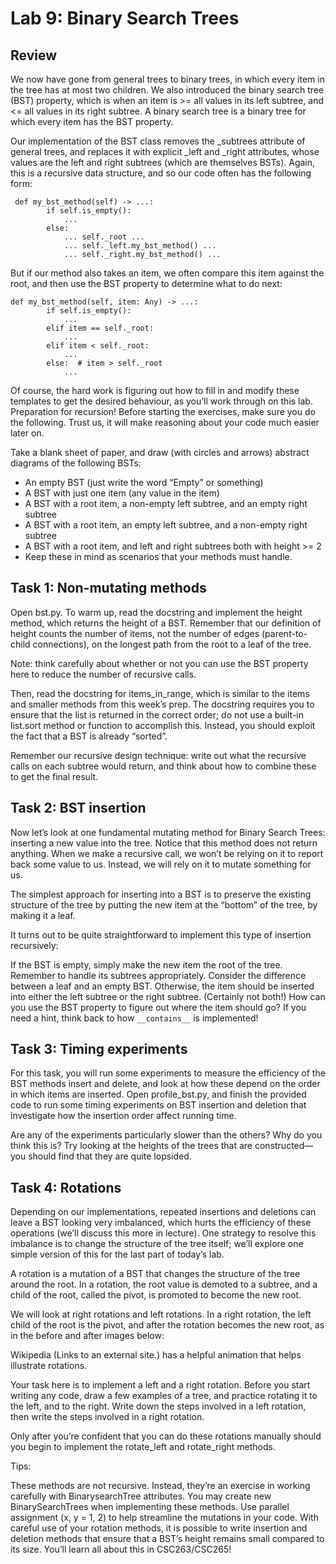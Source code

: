 <h1>Lab 9: Binary Search Trees
</h1>
<h2>Review </h2>

We now have gone from general trees to binary trees, in which every item in the tree has at most two children. We also introduced the binary search tree (BST) property, which is when an item is >= all values in its left subtree, and <= all values in its right subtree. A binary search tree is a binary tree for which every item has the BST property.

Our implementation of the BST class removes the _subtrees attribute of general trees, and replaces it with explicit _left and _right attributes, whose values are the left and right subtrees (which are themselves BSTs). Again, this is a recursive data structure, and so our code often has the following form:
```
 def my_bst_method(self) -> ...:
        if self.is_empty():
            ...
        else:
            ... self._root ...
            ... self._left.my_bst_method() ...
            ... self._right.my_bst_method() ...
```

But if our method also takes an item, we often compare this item against the root, and then use the BST property to determine what to do next:

```
def my_bst_method(self, item: Any) -> ...:
        if self.is_empty():
            ...
        elif item == self._root:
            ...
        elif item < self._root:
            ...
        else:  # item > self._root
            ...
```
Of course, the hard work is figuring out how to fill in and modify these templates to get the desired behaviour, as you’ll work through on this lab.
Preparation for recursion!
Before starting the exercises, make sure you do the following. Trust us, it will make reasoning about your code much easier later on.

Take a blank sheet of paper, and draw (with circles and arrows) abstract diagrams of the following BSTs:

- An empty BST (just write the word “Empty” or something)
- A BST with just one item (any value in the item)
- A BST with a root item, a non-empty left subtree, and an empty right subtree
- A BST with a root item, an empty left subtree, and a non-empty right subtree
- A BST with a root item, and left and right subtrees both with height >= 2
- Keep these in mind as scenarios that your methods must handle.

<h2>Task 1: Non-mutating methods </h2>
Open bst.py. To warm up, read the docstring and implement the height method, 
which returns the height of a BST. Remember that our definition of height counts the number of items, 
not the number of edges (parent-to-child connections), 
on the longest path from the root to a leaf of the tree. 

Note: think carefully about whether or not you can use the BST property here to reduce the number of recursive calls.

Then, read the docstring for items_in_range, which is similar to the items and smaller methods from this week’s prep.
The docstring requires you to ensure that the list is returned in the correct order;
do not use a built-in list.sort method or function to accomplish this. Instead, you should exploit the fact that a BST is already “sorted”.

Remember our recursive design technique: write out what the recursive calls on each subtree would return,
and think about how to combine these to get the final result.

<h2>Task 2: BST insertion </h2>

Now let’s look at one fundamental mutating method for Binary Search Trees: inserting a new value into the tree.
Notice that this method does not return anything.
When we make a recursive call, we won’t be relying on it to report back some value to us.
Instead, we will rely on it to mutate something for us.

The simplest approach for inserting into a BST is to preserve the existing structure of the tree by putting the new item at the “bottom” of the tree, by making it a leaf.

It turns out to be quite straightforward to implement this type of insertion recursively:

If the BST is empty, simply make the new item the root of the tree. Remember to handle its subtrees appropriately. Consider the difference between a leaf and an empty BST.
Otherwise, the item should be inserted into either the left subtree or the right subtree. (Certainly not both!)
How can you use the BST property to figure out where the item should go?
If you need a hint, think back to how `__contains__` is implemented!

<h2>Task 3: Timing experiments</h2>

For this task, you will run some experiments to measure the efficiency of the BST methods insert and delete, 
and look at how these depend on the order in which items are inserted. Open profile_bst.py, and finish the provided code to run some timing experiments on BST insertion and deletion that investigate how the insertion order affect running time.

Are any of the experiments particularly slower than the others?
Why do you think this is? Try looking at the heights of the trees that are constructed—you should
find that they are quite lopsided.

<h2>Task 4: Rotations</h2>

Depending on our implementations, repeated insertions and deletions can leave a BST looking very imbalanced, which hurts the efficiency of these operations (we’ll discuss this more in lecture). One strategy to resolve this imbalance is to change the structure of the tree itself; we’ll explore one simple version of this for the last part of today’s lab.

A rotation is a mutation of a BST that changes the structure of the tree around the root. In a rotation, the root value is demoted to a subtree, and a child of the root, called the pivot, is promoted to become the new root.

We will look at right rotations and left rotations.
In a right rotation, the left child of the root is the pivot, and after the rotation becomes the new root, as in the before and after images below:


Wikipedia (Links to an external site.) has a helpful animation that helps illustrate rotations.

Your task here is to implement a left and a right rotation. Before you start writing any code, draw a few examples of a tree, and practice rotating it to the left, and to the right. Write down the steps involved in a left rotation, then write the steps involved in a right rotation.

Only after you’re confident that you can do these rotations manually should you begin to implement the rotate_left and rotate_right methods.

Tips:

These methods are not recursive. Instead, they’re an exercise in working carefully with BinarysearchTree attributes.
You may create new BinarySearchTrees when implementing these methods.
Use parallel assignment (x, y = 1, 2) to help streamline the mutations in your code.
With careful use of your rotation methods, it is possible to write insertion and deletion methods that ensure that a BST’s height remains small compared to its size.
You’ll learn all about this in CSC263/CSC265!